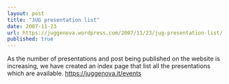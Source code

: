 ```yaml
---
layout: post
title: "JUG presentation list"
date: 2007-11-23
url: https://juggenova.wordpress.com/2007/11/23/jug-presentation-list/
published: true 
---
```


As the number of presentations and post being published on the website is increasing,
 we have created an index page that list all the presentations which are available.
 https://juggenova.it/events
